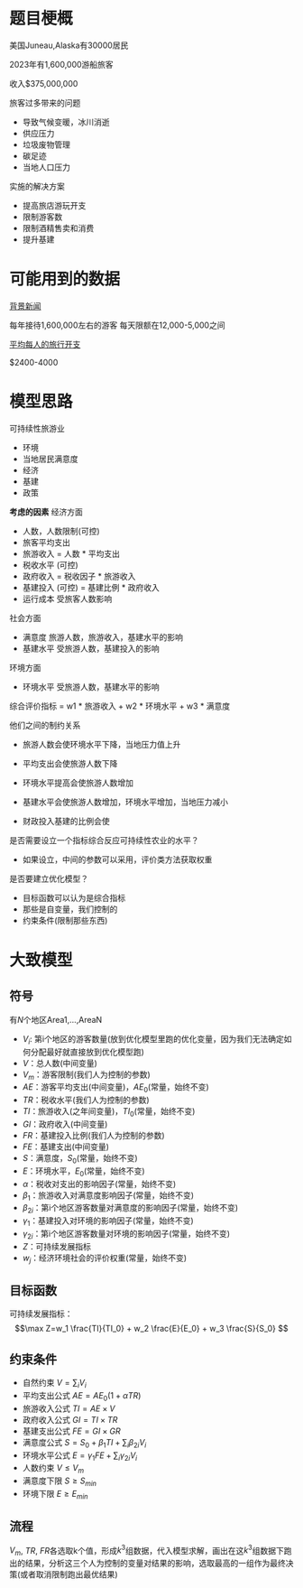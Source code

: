 # 题目梗概
美国Juneau,Alaska有30000居民

2023年有1,600,000游船旅客

收入$375,000,000

旅客过多带来的问题
- 导致气候变暖，冰川消逝
- 供应压力
- 垃圾废物管理
- 碳足迹
- 当地人口压力

实施的解决方案
- 提高旅店游玩开支
- 限制游客数
- 限制酒精售卖和消费
- 提升基建

# 可能用到的数据

[背景新闻](https://alaskabeacon.com/2024/06/05/awash-in-tourists-juneau-prepares-to-turn-some-cruise-ships-away/)

每年接待1,600,000左右的游客
每天限额在12,000-5,000之间



[平均每人的旅行开支](https://www.alaska.org/advice/alaska-trip-cost-calculator)

$2400-4000

# 模型思路

可持续性旅游业
- 环境
- 当地居民满意度
- 经济
- 基建
- 政策


**考虑的因素**
经济方面
- 人数，人数限制(可控)
- 旅客平均支出
- 旅游收入 = 人数 * 平均支出
- 税收水平 (可控)
- 政府收入 = 税收因子 * 旅游收入
- 基建投入 (可控) = 基建比例 * 政府收入
- 运行成本 受旅客人数影响

社会方面
- 满意度 旅游人数，旅游收入，基建水平的影响
- 基建水平 受旅游人数，基建投入的影响

环境方面
- 环境水平 受旅游人数，基建水平的影响

综合评价指标 = w1 * 旅游收入 + w2 * 环境水平 + w3 * 满意度


他们之间的制约关系

- 旅游人数会使环境水平下降，当地压力值上升

- 平均支出会使旅游人数下降

- 环境水平提高会使旅游人数增加

- 基建水平会使旅游人数增加，环境水平增加，当地压力减小

- 财政投入基建的比例会使


是否需要设立一个指标综合反应可持续性农业的水平？
- 如果设立，中间的参数可以采用，评价类方法获取权重

是否要建立优化模型？
- 目标函数可以认为是综合指标
- 那些是自变量，我们控制的
- 约束条件(限制那些东西)



# 大致模型

## 符号

有$N$个地区Area1,$\dots$,AreaN

- $V_i$: 第i个地区的游客数量(放到优化模型里跑的优化变量，因为我们无法确定如何分配最好就直接放到优化模型跑)
- $V$：总人数(中间变量)
- $V_m$：游客限制(我们人为控制的参数)
- $AE$：游客平均支出(中间变量)，$AE_0$(常量，始终不变)
- $TR$：税收水平(我们人为控制的参数)
- $TI$：旅游收入(之年间变量)，$TI_0$(常量，始终不变)
- $GI$：政府收入(中间变量)
- $FR$：基建投入比例(我们人为控制的参数)
- $FE$：基建支出(中间变量)
- $S$：满意度，$S_0$(常量，始终不变)
- $E$：环境水平，$E_0$(常量，始终不变)
- $\alpha$：税收对支出的影响因子(常量，始终不变)
- $\beta_1$：旅游收入对满意度影响因子(常量，始终不变)
- $\beta_{2i}$：第i个地区游客数量对满意度的影响因子(常量，始终不变)
- $\gamma_1$：基建投入对环境的影响因子(常量，始终不变)
- $\gamma_{2i}$：第i个地区游客数量对环境的影响因子(常量，始终不变)
- $Z$：可持续发展指标
- $w_j$：经济环境社会的评价权重(常量，始终不变)

## 目标函数
可持续发展指标：$$\max Z=w_1 \frac{TI}{TI_0} + w_2 \frac{E}{E_0} + w_3 \frac{S}{S_0} $$

## 约束条件
- 自然约束 $V = \sum_{i} V_i$
- 平均支出公式 $AE = AE_0(1 + \alpha TR)$
- 旅游收入公式 $TI = AE \times V$
- 政府收入公式 $GI = TI \times TR$
- 基建支出公式 $FE = GI \times GR$
- 满意度公式 $S = S_0 + \beta_1 TI + \sum_{i} \beta_{2i} V_i$
- 环境水平公式 $E = \gamma_1 FE + \sum_{i} \gamma_{2i} V_i$
- 人数约束 $V\leq V_m$
- 满意度下限 $S\geq S_{min}$
- 环境下限 $E\geq E_{min}$


## 流程

$V_m$, $TR$, $FR$各选取k个值，形成$k^3$组数据，代入模型求解，画出在这$k^3$组数据下跑出的结果，分析这三个人为控制的变量对结果的影响，选取最高的一组作为最终决策(或者取消限制跑出最优结果)
